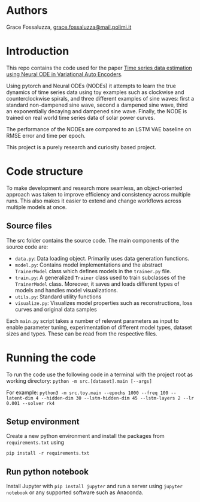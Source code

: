 # Authors
Grace Fossaluzza, grace.fossaluzza@mail.polimi.it


# Introduction
This repo contains the code used for the paper [Time series data estimation using Neural ODE in Variational Auto Encoders]().

Using pytorch and Neural ODEs (NODEs) it attempts to learn the true dynamics of time series data using 
toy examples such as clockwise and counterclockwise spirals, and three different examples of sine waves: 
first a standard non-dampened sine wave, second a dampened sine wave, third an exponentially decaying and 
dampened sine wave. Finally, the NODE is trained on real world time series data of solar power curves.

The performance of the NODEs are compared to an LSTM VAE baseline on RMSE error and time per epoch.  

This project is a purely research and curiosity based project.

# Code structure
To make development and research more seamless, an object-oriented approach was taken to improve efficiency and
consistency across multiple runs. This also makes it easier to extend and change workflows across multiple models at once.

## Source files
The src folder contains the source code. The main components of the source code are:

- `data.py`: Data loading object. Primarily uses data generation functions.
- `model.py`: Contains model implementations and the abstract `TrainerModel` class which defines models
in the `trainer.py` file.
- `train.py`: A generalized `Trainer` class used to train subclasses of the `TrainerModel` class.
Moreover, it saves and loads different types of models and handles model visualizations.
- `utils.py`: Standard utility functions
- `visualize.py`: Visualizes model properties such as reconstructions, loss curves and original data samples


Each `main.py` script takes a number of relevant parameters as input to enable parameter tuning,
experimentation of different model types, dataset sizes and types. These can be read from the respective files.

# Running the code
To run the code use the following code in a terminal with the project root as working directory:
`python -m src.[dataset].main [--args]`

For example:
`python3 -m src.toy.main --epochs 1000 --freq 100 --latent-dim 4 --hidden-dim 30 --lstm-hidden-dim 45 --lstm-layers 2 --lr 0.001 --solver rk4`

## Setup environment
Create a new python environment and install the packages from `requirements.txt` using

`pip install -r requirements.txt`

## Run python notebook
Install Jupyter with `pip install jupyter` and run a server using `jupyter notebook` or any supported software
such as Anaconda.
